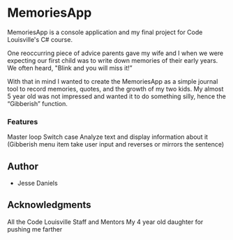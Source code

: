 # MemoriesApp

MemoriesApp is a console application and my final project for Code Louisville's C# course.

One reoccurring piece of advice parents gave my wife and I when we were expecting our first child was to write down memories of their early years. We often heard, "Blink and you will miss it!” 

With that in mind I wanted to create the MemoriesApp as a simple journal tool to record memories, quotes, and the growth of my two kids. My almost 5 year old was not impressed and wanted it to do something silly, hence the “Gibberish” function.  

### Features

Master loop
Switch case
Analyze text and display information about it (Gibberish menu item take user input and reverses or mirrors the sentence)

## Author

* Jesse Daniels  

## Acknowledgments

All the Code Louisville Staff and Mentors
My 4 year old daughter for pushing me farther
